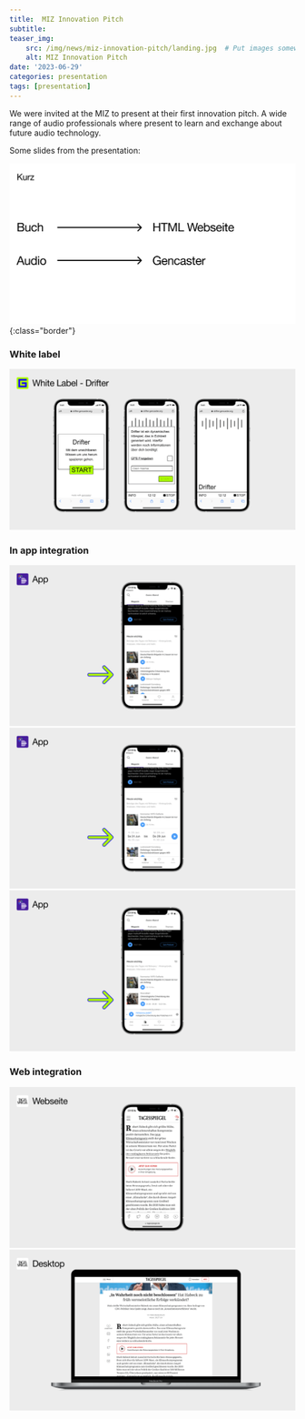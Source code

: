 ```yaml
---
title:  MIZ Innovation Pitch
subtitle:
teaser_img:
    src: /img/news/miz-innovation-pitch/landing.jpg  # Put images somewhere in /public/img/
    alt: MIZ Innovation Pitch
date: '2023-06-29'
categories: presentation
tags: [presentation]
---
```


We were invited at the MIZ to present at their first innovation pitch. A wide range of audio professionals where present to learn and exchange about future audio technology.

Some slides from the presentation:

![slide](/img/news/miz-innovation-pitch/4.png){:class="border"}
### White label
![slide](/img/news/miz-innovation-pitch/17.png)
### In app integration
![slide](/img/news/miz-innovation-pitch/20.png)
![slide](/img/news/miz-innovation-pitch/21.png)
![slide](/img/news/miz-innovation-pitch/22.png)
### Web integration
![slide](/img/news/miz-innovation-pitch/23.png)
![slide](/img/news/miz-innovation-pitch/24.png)
